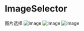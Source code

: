 # ImageSelector
图片选择
 ![image](https://raw.githubusercontent.com/mumu1071/ImageSelector/master/a.jpg)
 ![image](https://raw.githubusercontent.com/mumu1071/ImageSelector/master/b.jpg)
  ![image](https://raw.githubusercontent.com/mumu1071/ImageSelector/master/c.jpg)
